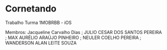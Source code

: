 # Cornetando
Trabalho Turma 1MOBRBB - iOS

Membros:   Jacqueline Carvalho Dias ; JULIO CESAR DOS SANTOS PEREIRA ;  MAX AURÉLIO ARAÚJO PINHEIRO ; NEULER COELHO PEREIRA ; WANDERSON ALAN LEITE SOUZA
